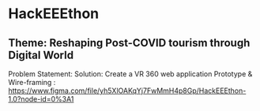 # HackEEEthon
## Theme: Reshaping Post-COVID tourism through Digital World 

Problem Statement:
Solution: Create a VR 360 web application 
Prototype & Wire-framing : https://www.figma.com/file/yh5XlOAKqYj7FwMmH4p8Gp/HackEEEthon-1.0?node-id=0%3A1

